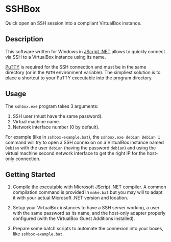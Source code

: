 SSHBox
======

Quick open an SSH session into a compliant VirtualBox instance.

Description
-----------

This software written for Windows in [JScript .NET](http://en.wikipedia.org/wiki/JScript_.NET)
allows to quickly connect via SSH to a VirtualBox instance using its name.

[PuTTY](http://www.chiark.greenend.org.uk/~sgtatham/putty/) is required for
the SSH connection and must be in the same directory (or in the `PATH`
environment variable). The simpliest solution is to place a shortcut to your
PuTTY executable into the program directory.

Usage
-----

The `sshbox.exe` program takes 3 arguments:

1. SSH user (must have the same password).
1. Virtual machine name.
1. Network interface number (0 by default).

For example (like in `sshbox-example.bat`), the `sshbox.exe debian Debian 1`
command will try to open a SSH connexion on a VirtualBox instance named `Debian`
with the user `debian` (having the password `debian`) and using the virtual machine
second network interface to get the right IP for the host-only connection.

Getting Started
---------------

1. Compile the executable with Microsoft JScript .NET compiler. A common
   compilation command is provided in `make.bat` but you may will to adapt
   it with your actual Microsoft .NET version and location.

1. Setup your VirtualBox instances to have a SSH server working, a user
   with the same password as its name, and the host-only adapter properly
   configured (with the VirtualBox Guest Additions installed).

1. Prepare some batch scripts to automate the connexion into your boxes, like
   `sshbox-example.bat`.
